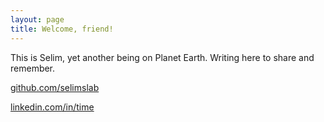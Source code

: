```yaml
---
layout: page
title: Welcome, friend!
---
```


This is Selim, yet another being on Planet Earth. Writing here to share and remember.

[github.com/selimslab](https://github.com/selimslab)

[linkedin.com/in/time](https://linkedin.com/in/time)
